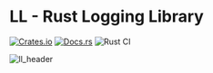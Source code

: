 # LL - Rust Logging Library

[![Crates.io][crates-badge]][crates-url]
[![Docs.rs][docs-badge]][docs-url]
![Rust CI](https://github.com/aaronabramov/ll/workflows/Rust%20CI/badge.svg)

[crates-badge]: https://img.shields.io/crates/v/ll.svg
[crates-url]: https://crates.io/crates/ll/
[docs-badge]: https://docs.rs/ll/badge.svg
[docs-url]: https://docs.rs/ll

![ll_header](https://user-images.githubusercontent.com/940133/88867783-18595100-d1d4-11ea-8894-5be572bab2a9.png)
